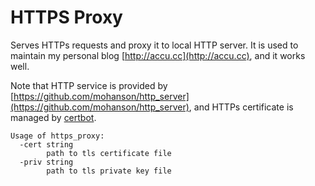 # HTTPS Proxy

Serves HTTPs requests and proxy it to local HTTP server. It is used to maintain my personal blog [http://accu.cc](http://accu.cc), and it works well.

Note that HTTP service is provided by [https://github.com/mohanson/http_server](https://github.com/mohanson/http_server), and HTTPs certificate is managed by [certbot](https://certbot.eff.org/).

```text
Usage of https_proxy:
  -cert string
        path to tls certificate file
  -priv string
        path to tls private key file
```
